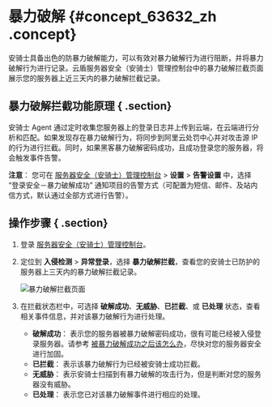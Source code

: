 # 暴力破解 {#concept_63632_zh .concept}

安骑士具备出色的防暴力破解能力，可以有效对暴力破解行为进行阻断，并将暴力破解行为进行记录。云盾服务器安全（安骑士）管理控制台中的暴力破解拦截页面展示您的服务器上近三天内的暴力破解拦截记录。

## 暴力破解拦截功能原理 { .section}

安骑士 Agent 通过定时收集您服务器上的登录日志并上传到云端，在云端进行分析和匹配。如果发现存在暴力破解行为，将同步到阿里云处罚中心并对攻击源 IP 的行为进行拦截。同时，如果黑客暴力破解密码成功，且成功登录您的服务器，将会触发事件告警。

 **注意**： 您可在 [服务器安全（安骑士）管理控制台](https://yundun.console.aliyun.com/?p=aqs#/aqs/overviews) \> **设置** \> **告警设置** 中，选择 “登录安全－暴力破解成功” 通知项目的告警方式（可配置为短信、邮件、及站内信方式，默认通过全部方式进行告警）。

## 操作步骤 { .section}

1.  登录 [服务器安全（安骑士）管理控制台](https://yundun.console.aliyun.com/?p=aqs#/aqs/overviews)。

2.  定位到 **入侵检测** \> **异常登录**，选择 **暴力破解拦截**，查看您的安骑士已防护的服务器上三天内的暴力破解拦截记录。

    ![暴力破解拦截页面](http://docs-aliyun.cn-hangzhou.oss.aliyun-inc.com/assets/pic/52786/cn_zh/1504176458619/3.png)

3.  在拦截状态栏中，可选择 **破解成功**、**无威胁**、**已拦截**、或 **已处理** 状态，查看相关事件信息，并对该暴力破解行为进行处理。

    -    **破解成功**： 表示您的服务器被暴力破解密码成功，很有可能已经被入侵登录服务器。请参考 [被暴力破解成功之后该怎么办]()，尽快对您的服务器安全进行加固。
    -    **已拦截**： 表示该暴力破解行为已经被安骑士成功拦截。
    -    **无威胁**： 表示安骑士扫描到有暴力破解的攻击行为，但是判断对您的服务器没有威胁。
    -    **已处理**： 表示您已对该暴力破解事件进行相应的处理。

